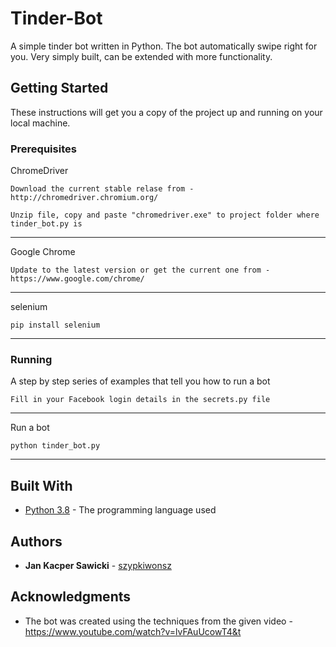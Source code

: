 # Tinder-Bot

A simple tinder bot written in Python. The bot automatically swipe right for you. Very simply built, can be extended with more functionality.

## Getting Started

These instructions will get you a copy of the project up and running on your local machine.

### Prerequisites

ChromeDriver

```
Download the current stable relase from - http://chromedriver.chromium.org/
```
```
Unzip file, copy and paste "chromedriver.exe" to project folder where tinder_bot.py is
```
---

Google Chrome

```
Update to the latest version or get the current one from - https://www.google.com/chrome/
```
---

selenium

```
pip install selenium
```
---

### Running

A step by step series of examples that tell you how to run a bot

```
Fill in your Facebook login details in the secrets.py file
```
---
Run a bot

```
python tinder_bot.py
```
---
## Built With

* [Python 3.8](https://www.python.org/) - The programming language used

## Authors

* **Jan Kacper Sawicki** - [szypkiwonsz](https://github.com/szypkiwonsz)

## Acknowledgments

* The bot was created using the techniques from the given video - https://www.youtube.com/watch?v=lvFAuUcowT4&t
